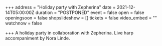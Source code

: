 +++
address = "Holiday party with Zepherina"
date = 2021-12-14T05:00:00Z
duration = "POSTPONED"
event = false
open = false
openingsoon = false
shopslideshow = []
tickets = false
video_embed = ""
watchnow = false

+++
A holiday party in collaboration with Zepherina. Live harp accompaniment by Nora Linde.